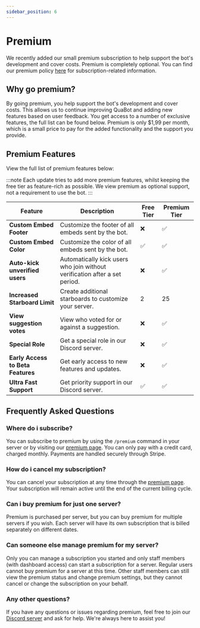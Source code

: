 ```yaml
---
sidebar_position: 6
---
```


# Premium

We recently added our small premium subscription to help support the bot's development and cover costs. Premium is completely optional. You can find our premium policy [here](https://quabot.net/policies) for subscription-related information.

## Why go premium?

By going premium, you help support the bot's development and cover costs. This allows us to continue improving QuaBot and adding new features based on user feedback. You get access to a number of exclusive features, the full list can be found below. Premium is only $1,99 per month, which is a small price to pay for the added functionality and the support you provide.

## Premium Features
View the full list of premium features below:

:::note
Each update tries to add more premium features, whilst keeping the free tier as feature-rich as possible. We view premium as optional support, not a requirement to use the bot.
:::

| Feature                           | Description                                                                | Free Tier | Premium Tier |
| --------------------------------- | -------------------------------------------------------------------------- | --------- | ------------ |
| **Custom Embed Footer**           | Customize the footer of all embeds sent by the bot.                        | ❌        | ✅           |
| **Custom Embed Color**            | Customize the color of all embeds sent by the bot.                         | ✅        | ✅           |
| **Auto-kick unverified users**    | Automatically kick users who join without verification after a set period. | ❌        | ✅           |
| **Increased Starboard Limit**     | Create additional starboards to customize your server.                     | 2         | 25           |
| **View suggestion votes**         | View who voted for or against a suggestion.                                | ❌        | ✅           |
| **Special Role**                  | Get a special role in our Discord server.                                  | ❌        | ✅           |
| **Early Access to Beta Features** | Get early access to new features and updates.                              | ❌        | ✅           |
| **Ultra Fast Support**            | Get priority support in our Discord server.                                | ✅        | ✅           |

## Frequently Asked Questions

### Where do i subscribe?
You can subscribe to premium by using the `/premium` command in your server or by visiting our [premium page](https://quabot.net/premium). You can only pay with a credit card, charged monthly. Payments are handled securely through Stripe.

### How do i cancel my subscription?
You can cancel your subscription at any time through the [premium page](https://quabot.net/premium). Your subscription will remain active until the end of the current billing cycle.

### Can i buy premium for just one server?
Premium is purchased per server, but you can buy premium for multiple servers if you wish. Each server will have its own subscription that is billed separately on different dates.


### Can someone else manage premium for my server?
Only you can manage a subscription you started and only staff members (with dashboard access) can start a subscription for a server. Regular users cannot buy premium for a server at this time. Other staff members can still view the premium status and change premium settings, but they cannot cancel or change the subscription on your behalf.

### Any other questions?
If you have any questions or issues regarding premium, feel free to join our [Discord server](https://discord.quabot.net) and ask for help. We're always here to assist you!